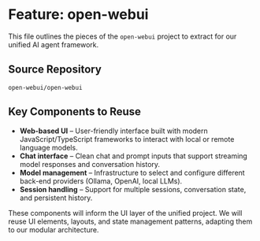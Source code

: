 # Feature: open-webui

This file outlines the pieces of the `open-webui` project to extract for our unified AI agent framework.

## Source Repository
`open-webui/open-webui`

## Key Components to Reuse

- **Web-based UI** – User-friendly interface built with modern JavaScript/TypeScript frameworks to interact with local or remote language models.
- **Chat interface** – Clean chat and prompt inputs that support streaming model responses and conversation history.
- **Model management** – Infrastructure to select and configure different back-end providers (Ollama, OpenAI, local LLMs).
- **Session handling** – Support for multiple sessions, conversation state, and persistent history.

These components will inform the UI layer of the unified project. We will reuse UI elements, layouts, and state management patterns, adapting them to our modular architecture.
